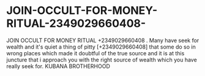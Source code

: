 # JOIN-OCCULT-FOR-MONEY-RITUAL-2349029660408-
JOIN OCCULT FOR MONEY RITUAL +2349029660408 . Many have seek for wealth and it's quiet a thing of pitty [+2349029660408] that some do so in wrong places which made it doubtful of the true source and it is at this juncture that i approach you with the right source of wealth which you have really seek for. KUBANA BROTHERHOOD

